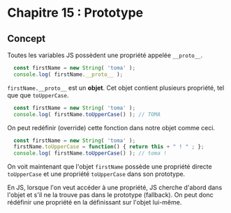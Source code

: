 # Chapitre 15 : Prototype

## Concept

Toutes les variables JS possèdent une propriété appelée `__proto__`.

```js
  const firstName = new String( 'toma' );
  console.log( firstName.__proto__ );
```

 `firstName.__proto__` est un **objet**. Cet objet contient plusieurs propriété, tel que que `toUpperCase`.

```js
  const firstName = new String( 'toma' );
  console.log( firstName.toUpperCase() ); // TOMA
```

On peut redéfinir (override) cette fonction dans notre objet comme ceci.

```js
  const firstName = new String( 'toma' );
  firstName.toUpperCase = function() { return this + " ! " ; };
  console.log( firstName.toUpperCase() ); // toma !
```

On voit maintenant que l'objet `firstName` possède une propriété directe `toUpperCase` et une propriété `toUpperCase` dans son prototype.

En JS, lorsque l'on veut accéder à une propriété, JS cherche d'abord dans l'objet et s'il ne la trouve pas dans le prototype (fallback). On peut donc rédéfinir une propriété en la définissant sur l'objet lui-même.
